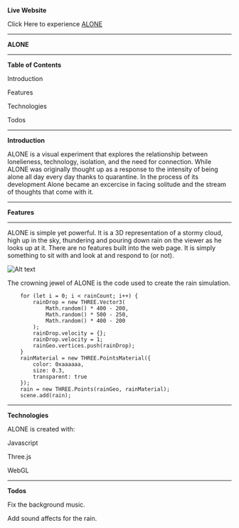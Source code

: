 

**Live Website**

Click Here to experience [ALONE](https://ilyadubinski.github.io/ALONE/)

---

**ALONE**


---

**Table of Contents**

Introduction

Features

Technologies

Todos

---

**Introduction**

ALONE is a visual experiment that explores the relationship between lonelieness, technology, isolation, and the need for connection. While ALONE was originally thought up as a response to the intensity of being alone all day every day thanks to quarantine. In the process of its development Alone became an excercise in facing solitude and the stream of thoughts that come with it.   

---

**Features**

---
ALONE is simple yet powerful. It is a 3D representation of a stormy cloud, high up in the sky, thundering and pouring down rain on the viewer as he looks up at it. There are no features built into the web page. It is simply something to sit with and look at and respond to (or not).

![Alt text](app/assets/images/dash.png "Optional Title")

The crowning jewel of ALONE is the code used to create the rain simulation.  


``` rainGeo = new THREE.Geometry();
    for (let i = 0; i < rainCount; i++) {
        rainDrop = new THREE.Vector3(
            Math.random() * 400 - 200,
            Math.random() * 500 - 250,
            Math.random() * 400 - 200
        );
        rainDrop.velocity = {};
        rainDrop.velocity = 1;
        rainGeo.vertices.push(rainDrop);
    }
    rainMaterial = new THREE.PointsMaterial({
        color: 0xaaaaaa,
        size: 0.3,
        transparent: true
    });
    rain = new THREE.Points(rainGeo, rainMaterial);
    scene.add(rain);
```





---
**Technologies**

ALONE is created with:

Javascript 

Three.js

WebGL

---
**Todos**

Fix the background music. 

Add sound affects for the rain. 


